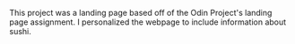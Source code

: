 This project was a landing page based off of the Odin Project's landing page assignment. I personalized the webpage to include information about sushi.